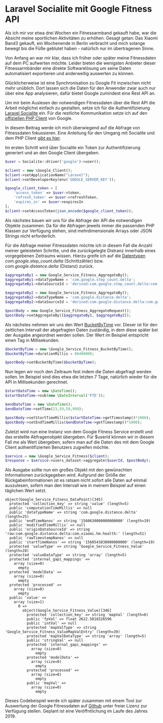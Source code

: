 # Laravel Socialite mit Google Fitness API

Als ich mir vor etwa drei Wochen ein Fitnessarmband gekauft habe, war die Absicht meine sportlichen Aktivitäten zu erhöhen. Gesagt getan: Das Xiaomi Band3 gekauft, ein Wochenende in Berlin verbracht und mich solange bewegt bis die Füße geblutet haben - natürlich nur im übertragenen Sinne. 

Von Anfang an war mir klar, dass ich früher oder später meine Fitnessdaten auf dem PC aufwerten möchte. Leider bieten die wenigsten Anbieter dieser Fitnessarmbänder eine direkte Softwarelösung um seine Daten automatisiert exportieren und anderweitig auswerten zu können.

Glücklicherweise ist eine Synchronisation zu Google Fit inzwischen nicht mehr unüblich. Dort lassen sich die Daten für den Anwender zwar auch nur über eine App analysieren, dafür bietet Google zumindest eine Rest API an.

Um mir beim Auslesen der notwendigen Fitnessdaten über die Rest API die Arbeit möglichst einfach zu gestalten, setze ich für die Authentifizierung [Laravel Socialite](https://laravel.com/docs/5.8/socialite) ein. Für die restliche Kommunikation setze ich auf den [offiziellen PHP Client](https://github.com/googleapis/google-api-php-client) von Google. 

In diesem Beitrag werde ich mich überwiegend auf die Abfrage von Fitnessdaten fokussieren. Eine Anleitung für den Umgang mit Socialite und dem PHP Client [gibt es hier](https://laravel-news.com/google-api-socialite).

Im ersten Schritt wird über Socialite ein Token zur Authentifizierung generiert und an den Google Client übergeben.

```php
$user = Socialite::driver('google')->user();

$client = new \Google_Client();
$client->setApplicationName("Laravel");
$client->setDeveloperKey(env('GOOGLE_SERVER_KEY'));

$google_client_token = [
    'access_token' => $user->token,
    'refresh_token' => $user->refreshToken,
    'expires_in' => $user->expiresIn
];
$client->setAccessToken(json_encode($google_client_token));
```

Als nächstes bauen wir uns für die Abfrage der API die notwendigen Objekte zusammen. Da für die Abfragen jeweils immer die passenden PHP Klassen zur Verfügung stehen, sind mehrdimensionale Arrays oder JSON Strings nicht erforderlich. 

Für die Abfrage meiner Fitnessdaten möchte ich in diesem Fall die Anzahl meiner geleisteten Schritte, und die zurückgelegte Distranz innerhalb eines vorgegebenen Zeitraums wissen. Hierzu greife ich auf die [Datentypen](https://developers.google.com/fit/android/data-types) *com.google.step_count.delta* (Schrittzähler) bzw. *com.google.distance.delta* (Distanz) zurück. 

```php
$aggregateBy1 = new Google_Service_Fitness_AggregateBy();
$aggregateBy1->dataTypeName = 'com.google.step_count.delta';
$aggregateBy1->dataSourceId = 'derived:com.google.step_count.delta:com.google.android.gms:estimated_steps';

$aggregateBy2 = new Google_Service_Fitness_AggregateBy();
$aggregateBy2->dataTypeName = 'com.google.distance.delta';
$aggregateBy2->dataSourceId = 'derived:com.google.distance.delta:com.google.android.gms:merge_distance_delta';

$postBody = new Google_Service_Fitness_AggregateRequest();
$postBody->setAggregateBy([$aggregateBy1, $aggregateBy2]);
```
Als nächstes nehmen wir uns den Wert [BucketByTime](https://developers.google.com/fit/rest/v1/reference/users/dataset/aggregate#bucketByTime) vor. Dieser ist für den zeitlichen Intervall der abgefragten Daten zuständig, in dem diese später bei der Ausgabe angeordnet werden sollen. Der Wert im Beispiel entspricht einen Tag in Millisekunden. 
```php
$bucketByTime = new \Google_Service_Fitness_BucketByTime();
$bucketByTime->durationMillis = 86400000;

$postBody->setBucketByTime($bucketByTime);
```
Nun legen wir noch den Zeitraum fest indem die Daten abgefragt werden sollen. Im Beispiel sind dies etwa die letzten 7 Tage, natürlich wieder für die API in Millisekunden gerechnet.
```php
$startDateTime = new \DateTime();
$startDateTime->sub(new \DateInterval('P7D'));

$endDateTime = new \DateTime();
$endDateTime->setTime(23,59,59,999);

$postBody->setStartTimeMillis($startDateTime->getTimestamp()*1000);
$postBody->setEndTimeMillis($endDateTime->getTimestamp()*1000);
```
Zuletzt wird nun eine Instanz von dem Google Fitness Service erstellt und das erstellte Abfragenobjekt übergeben. Für $userId können wir in diesem Fall *me* als Wert übergeben, sofern man auf die Daten des mit dem Google Client authentifizierten Benutzers zugreifen möchte.   
```php
$service = new \Google_Service_Fitness($client);
$response = $service->users_dataset->aggregate($userId, $postBody);
```

Als Ausgabe sollte nun ein großes Objekt mit den gewünschten Informationen zurückgegeben wird. Aufgrund der Größe der Rückgabeinformationen ist es ratsam nicht sofort alle Daten auf einmal auszulesen, sofern man den Intervall wie in meinem Beispiel auf einen täglichen Wert setzt.

```
object(Google_Service_Fitness_DataPoint)[345]
  protected 'collection_key' => string 'value' (length=5)
  public 'computationTimeMillis' => null
  public 'dataTypeName' => string 'com.google.distance.delta' (length=25)
  public 'endTimeNanos' => string '1560630000000000000' (length=19)
  public 'modifiedTimeMillis' => null
  public 'originDataSourceId' => string 'raw:com.google.distance.delta:com.xiaomi.hm.health:' (length=51)
  public 'rawTimestampNanos' => null
  public 'startTimeNanos' => string '1560543830000000000' (length=19)
  protected 'valueType' => string 'Google_Service_Fitness_Value' (length=28)
  protected 'valueDataType' => string 'array' (length=5)
  protected 'internal_gapi_mappings' => 
    array (size=0)
      empty
  protected 'modelData' => 
    array (size=0)
      empty
  protected 'processed' => 
    array (size=0)
      empty
  public 'value' => 
    array (size=1)
      0 => 
        object(Google_Service_Fitness_Value)[346]
          protected 'collection_key' => string 'mapVal' (length=6)
          public 'fpVal' => float 2622.5818326596
          public 'intVal' => null
          protected 'mapValType' => string 'Google_Service_Fitness_ValueMapValEntry' (length=39)
          protected 'mapValDataType' => string 'array' (length=5)
          public 'stringVal' => null
          protected 'internal_gapi_mappings' => 
            array (size=0)
              empty
          protected 'modelData' => 
            array (size=0)
              empty
          protected 'processed' => 
            array (size=0)
              empty
          public 'mapVal' => 
            array (size=0)
              empty
```

Dieses Codebeispiel werde ich später zusammen mit einem Tool zur Auswertung der Google Fitnessdaten auf [Github](https://github.com/rotfuchs) unter freier Lizenz zur Verfügung stellen. Geplant ist eine Veröffntlichung im Laufe des Jahres 2019.
